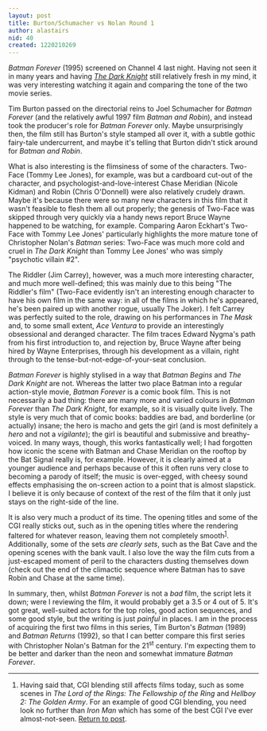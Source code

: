 ```yaml
---
layout: post
title: Burton/Schumacher vs Nolan Round 1
author: alastairs
nid: 40
created: 1220210269
---
```

<em>Batman Forever</em> (1995) screened on Channel 4 last night.  Having not seen it in many years and having <a href="http://www.alastairsmith.me.uk/films/2008/07/31/dark-knight.html" title="The Dark Knight review"><em>The Dark Knight</em></a> still relatively fresh in my mind, it was very interesting watching it again and comparing the tone of the two movie series.
<!--break-->
Tim Burton passed on the directorial reins to Joel Schumacher for <em>Batman Forever</em> (and the relatively awful 1997 film <em>Batman and Robin</em>), and instead took the producer's role for <em>Batman Forever</em> only.  Maybe unsurprisingly then, the film still has Burton's style stamped all over it, with a subtle gothic fairy-tale undercurrent, and maybe it's telling that Burton didn't stick around for <em>Batman and Robin</em>.  

What is also interesting is the flimsiness of some of the characters.  Two-Face (Tommy Lee Jones), for example, was but a cardboard cut-out of the character, and psychologist-and-love-interest Chase Meridian (Nicole Kidman) and Robin (Chris O'Donnell) were also relatively crudely drawn.  Maybe it's because there were so many new characters in this film that it wasn't feasible to flesh them all out properly; the genesis of Two-Face was skipped through very quickly via a handy news report Bruce Wayne happened to be watching, for example.  Comparing Aaron Eckhart's Two-Face with Tommy Lee Jones' particularly highlights the more mature tone of Christopher Nolan's <em>Batman</em> series: Two-Face was much more cold and cruel in <em>The Dark Knight</em> than Tommy Lee Jones' who was simply "psychotic villain #2".  

The Riddler (Jim Carrey), however, was a much more interesting character, and much more well-defined; this was mainly due to this being "The Riddler's film" (Two-Face evidently isn't an interesting enough character to have his own film in the same way: in all of the films in which he's appeared, he's been paired up with another rogue, usually The Joker).  I felt Carrey was perfectly suited to the role, drawing on his performances in <em>The Mask</em> and, to some small extent, <em>Ace Ventura</em> to provide an interestingly obsessional and deranged character.  The film traces Edward Nygma's path from his first introduction to, and rejection by, Bruce Wayne after being hired by Wayne Enterprises, through his development as a villain, right through to the tense-but-not-edge-of-your-seat conclusion.  

<em>Batman Forever</em> is highly stylised in a way that <em>Batman Begins</em> and <em>The Dark Knight</em> are not.  Whereas the latter two place Batman into a regular action-style movie, <em>Batman Forever</em> is a comic book film.  This is not necessarily a bad thing: there are many more and varied colours in <em>Batman Forever</em> than <em>The Dark Knight</em>, for example, so it is visually quite lively.  The style is very much that of comic books: baddies are bad, and borderline (or actually) insane; the hero is macho and gets the girl (and is most definitely a <em>hero</em> and not a <em>vigilante</em>); the girl is beautiful and submissive and breathy-voiced.  In many ways, though, this works fantastically well; I had forgotten how iconic the scene with Batman and Chase Meridian on the rooftop by the Bat Signal really is, for example.  However, it is clearly aimed at a younger audience and perhaps because of this it often runs very close to becoming a parody of itself; the music is over-egged, with cheesy sound effects emphasising the on-screen action to a point that is almost slapstick.  I believe it is only because of context of the rest of the film that it only just stays on the right-side of the line.   

It is also very much a product of its time.  The opening titles and some of the CGI really sticks out, such as in the opening titles where the rendering faltered for whatever reason, leaving them not completely smooth<sup><a href="#footnote1" id="footnote1-ref">1</a></sup>.  Additionally, some of the sets <em>are clearly sets</em>, such as the Bat Cave and the opening scenes with the bank vault.  I also love the way the film cuts from a just-escaped moment of peril to the characters dusting themselves down (check out the end of the climactic sequence where Batman has to save Robin and Chase at the same time).  

In summary, then, whilst <em>Batman Forever</em> is not a <em>bad</em> film, the script lets it down; were I reviewing the film, it would probably get a 3.5 or 4 out of 5.  It's got great, well-suited actors for the top roles, good action sequences, and some good style, but the writing is just <em>painful</em> in places.  I am in the process of acquiring the first two films in this series, Tim Burton's <em>Batman</em> (1989) and <em>Batman Returns</em> (1992), so that I can better compare this first series with Christopher Nolan's Batman for the 21<sup>st</sup> century.  I'm expecting them to be better and darker than the neon and somewhat immature <em>Batman Forever</em>.
<hr />
<ol>
<li id="footnote1">Having said that, CGI blending still affects films today, such as some scenes in <em>The Lord of the Rings: The Fellowship of the Ring</em> and <em>Hellboy 2: The Golden Army</em>.  For an example of good CGI blending, you need look no further than <em>Iron Man</em> which has some of the best CGI I've ever almost-not-seen.  <a href="#footnote1-ref">Return to post</a>.</li>
</ol>
